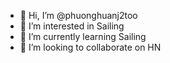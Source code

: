 - 👋 Hi, I’m @phuonghuanj2too
- 👀 I’m interested in Sailing
- 🌱 I’m currently learning Sailing
- 💞️ I’m looking to collaborate on HN


<!---
phuonghuanj2too/phuonghuanj2too is a ✨ special ✨ repository because its `README.md` (this file) appears on your GitHub profile.
You can click the Preview link to take a look at your changes.
--->
